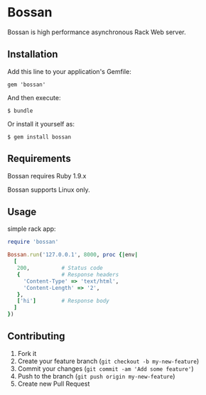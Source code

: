 # Bossan

Bossan is high performance asynchronous Rack Web server.

## Installation

Add this line to your application's Gemfile:

    gem 'bossan'

And then execute:

    $ bundle

Or install it yourself as:

    $ gem install bossan

## Requirements

Bossan requires Ruby 1.9.x

Bossan supports Linux only.

## Usage

simple rack app:

``` ruby
require 'bossan'

Bossan.run('127.0.0.1', 8000, proc {|env|
  [
   200,          # Status code
   {             # Response headers
     'Content-Type' => 'text/html',
     'Content-Length' => '2',
   },
   ['hi']        # Response body
  ]
})
```

## Contributing

1. Fork it
2. Create your feature branch (`git checkout -b my-new-feature`)
3. Commit your changes (`git commit -am 'Add some feature'`)
4. Push to the branch (`git push origin my-new-feature`)
5. Create new Pull Request

